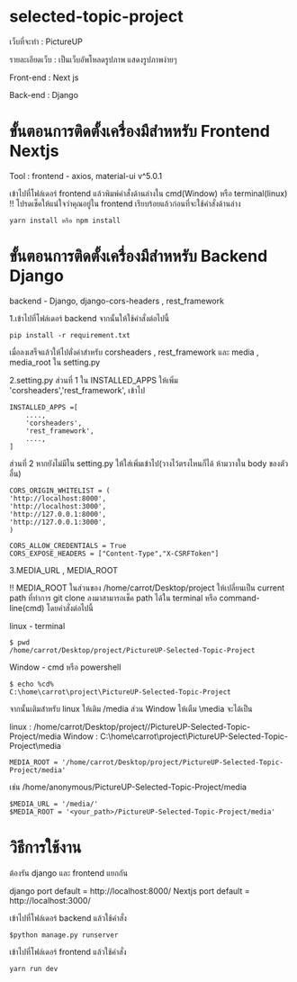 # selected-topic-project
เว็บที่จะทำ : PictureUP

รายละเอียดเว็บ : เป็นเว็บอัพโหลดรูปภาพ แสดงรูปภาพง่ายๆ

Front-end : Next js

Back-end : Django

# ขั้นตอนการติดตั้งเครื่องมืสำหหรับ Frontend Nextjs

Tool :  frontend - axios, material-ui v^5.0.1

เข้าไปที่โฟล์เดอร์ frontend แล้วพิมพ์คำสั่งด้านล่างใน cmd(Window) หรือ terminal(linux)
!! โปรดเช็คให้แน่ใจว่าคุณอยู่ใน frontend เรียบร้อยแล้วก่อนที่จะใช้คำสั่งด้านล่าง 

	yarn install หรือ npm install


# ขั้นตอนการติดตั้งเครื่องมืสำหหรับ Backend Django
backend - Django, django-cors-headers , rest_framework

1.เข้าไปที่โฟล์เดอร์ backend จากนั้นให้ใช้คำสั่งต่อไปนี้
	
	pip install -r requirement.txt

เมื่อลงเสร็จแล้วให้ไปตั่งค่าสำหรับ corsheaders , rest_framework และ media , media_root ใน setting.py

2.setting.py
ส่วนที่ 1 ใน INSTALLED_APPS ให้เพิ่ม 'corsheaders','rest_framework', เข้าไป
	
	INSTALLED_APPS =[
		....,
		'corsheaders',
		'rest_framework',
		....,
	]

ส่วนที่ 2 หากยังไม่มีใน setting.py ให้ใส่เพิ่มเข้าไป(วางไว้ตรงไหนก็ได้ ห้ามวางใน body ของตัวอื่น)
	
	CORS_ORIGIN_WHITELIST = (
    'http://localhost:8000',
    'http://localhost:3000',
    'http://127.0.0.1:8000',
    'http://127.0.0.1:3000',
	) 

	CORS_ALLOW_CREDENTIALS = True
	CORS_EXPOSE_HEADERS = ["Content-Type","X-CSRFToken"]

3.MEDIA_URL , MEDIA_ROOT

!! MEDIA_ROOT ในส่วนของ /home/carrot/Desktop/project ให้เปลี่ยนเป็น current path ที่ทำการ git clone ลงมาสามารถเช็ค path ได้ใน terminal หรือ command-line(cmd) 
โดยคำสั่งต่อไปนี้ 

linux - terminal

	$ pwd
	/home/carrot/Desktop/project/PictureUP-Selected-Topic-Project

 Window - cmd หรือ powershell

	$ echo %cd%
	C:\home\carrot\project\PictureUP-Selected-Topic-Project


จากนั้นเติมสำหรับ linux ให้เติม /media  ส่วน Window ให้เตืม \media จะได้เป็น 

linux : /home/carrot/Desktop/project//PictureUP-Selected-Topic-Project/media
Window : C:\home\carrot\project\PictureUP-Selected-Topic-Project\media


	MEDIA_ROOT = '/home/carrot/Desktop/project/PictureUP-Selected-Topic-Project/media'

เช่น /home/anonymous/PictureUP-Selected-Topic-Project/media

	$MEDIA_URL = '/media/'
	$MEDIA_ROOT = '<your_path>/PictureUP-Selected-Topic-Project/media'



# วิธีการใช้งาน 
ต้องรัน django และ frontend แยกกัน

django port default = http://localhost:8000/
Nextjs port default = http://localhost:3000/

เข้าไปที่โฟล์เดอร์ backend แล้วใช้คำสั่ง 

	$python manage.py runserver

เข้าไปที่โฟล์เดอร์ frontend แล้วใช้คำสั่ง 

	yarn run dev
